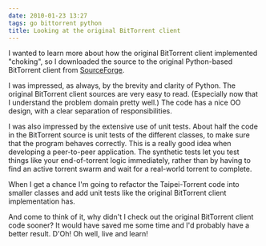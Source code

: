 ```yaml
---
date: 2010-01-23 13:27
tags: go bittorrent python
title: Looking at the original BitTorrent client
---
```


I wanted to learn more about how the original BitTorrent client implemented
"choking", so I downloaded the source to the original Python-based BitTorrent
client from [SourceForge](http://sourceforge.net/projects/bittorrent/).

I was impressed, as always, by the brevity and clarity of Python. The original
BitTorrent client sources are very easy to read. (Especially now that I
understand the problem domain pretty well.) The code has a nice OO design,
with a clear separation of responsibilities.

I was also impressed by the extensive use of unit tests. About half the code
in the BitTorrent source is unit tests of the different classes, to make sure
that the program behaves correctly. This is a really good idea when developing
a peer-to-peer application. The synthetic tests let you test things like your
end-of-torrent logic immediately, rather than by having to find an active
torrent swarm and wait for a real-world torrent to complete.

When I get a chance I'm going to refactor the Taipei-Torrent code into smaller
classes and add unit tests like the original BitTorrent client implementation
has.

And come to think of it, why didn't I check out the original BitTorrent client
code sooner? It would have saved me some time and I'd probably have a better
result. D'Oh! Oh well, live and learn!
